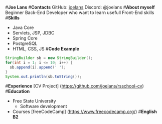 #**Joe Lans**
#**Contacts**
GitHub: [joelans](https://github.com/joelans)
Discord: @joelans
#**About myself**
Beginner Back-End Developer who want to learn usefull Front-End skills
#**Skills**
* Java Core
* Servlets, JSP, JDBC
* Spring Core
* PostgreSQL
* HTML, CSS, JS
#**Code Example**
```java
StringBuilder sb = new StringBuilder();
for(int i = 1; i <= 10; i++) {
  sb.append(i).append(' ');
}
System.out.println(sb.toString());
```
#**Experience**
[CV Project] (https://github.com/joelans/rsschool-cv)
#**Education**
* Free State University
  * Software development
* Courses
  [freeCodeCamp] (https://www.freecodecamp.org/)
#**English**
**B2**
